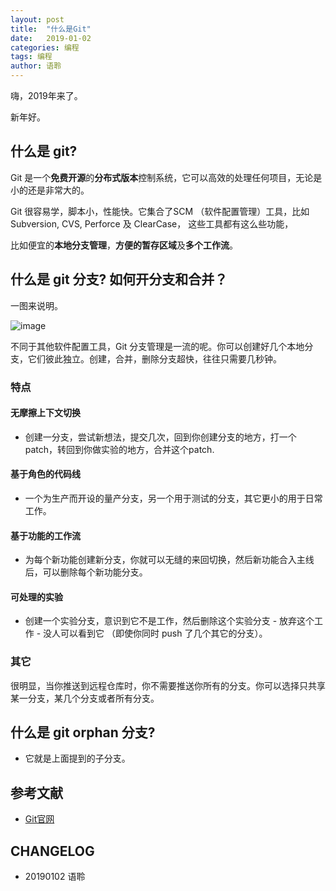 ```yaml
---
layout: post
title:  "什么是Git"
date:   2019-01-02
categories: 编程
tags: 编程
author: 语聆
---
```


嗨，2019年来了。

新年好。




## 什么是 git?

Git 是一个**免费开源**的**分布式版本**控制系统，它可以高效的处理任何项目，无论是小的还是非常大的。

Git 很容易学，脚本小，性能快。它集合了SCM （软件配置管理）工具，比如Subversion, CVS, Perforce 及 ClearCase， 这些工具都有这么些功能，

比如便宜的**本地分支管理**，**方便的暂存区域**及**多个工作流**。


## 什么是 git 分支? 如何开分支和合并？

一图来说明。

![image](https://user-images.githubusercontent.com/24952118/50586283-c810f480-0eb3-11e9-8613-b0e5f222162b.png)


不同于其他软件配置工具，Git 分支管理是一流的呢。你可以创建好几个本地分支，它们彼此独立。创建，合并，删除分支超快，往往只需要几秒钟。

### 特点

#### 无摩擦上下文切换

- 创建一分支，尝试新想法，提交几次，回到你创建分支的地方，打一个patch，转回到你做实验的地方，合并这个patch.

#### 基于角色的代码线

- 一个为生产而开设的量产分支，另一个用于测试的分支，其它更小的用于日常工作。

#### 基于功能的工作流

- 为每个新功能创建新分支，你就可以无缝的来回切换，然后新功能合入主线后，可以删除每个新功能分支。

#### 可处理的实验

- 创建一个实验分支，意识到它不是工作，然后删除这个实验分支 - 放弃这个工作 - 没人可以看到它 （即使你同时 push 了几个其它的分支）。

### 其它

很明显，当你推送到远程仓库时，你不需要推送你所有的分支。你可以选择只共享某一分支，某几个分支或者所有分支。


## 什么是 git orphan 分支?

- 它就是上面提到的子分支。

## 参考文献

 + [Git官网](https://git-scm.com/)

## CHANGELOG

- 20190102 语聆
